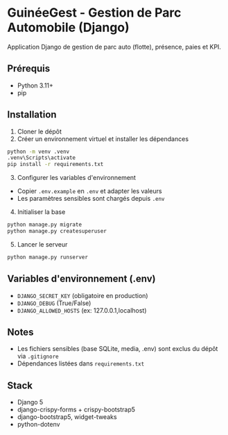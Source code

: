 # GuinéeGest - Gestion de Parc Automobile (Django)

Application Django de gestion de parc auto (flotte), présence, paies et KPI.

## Prérequis
- Python 3.11+
- pip

## Installation
1. Cloner le dépôt
2. Créer un environnement virtuel et installer les dépendances
```bash
python -m venv .venv
.venv\Scripts\activate
pip install -r requirements.txt
```

3. Configurer les variables d'environnement
- Copier `.env.example` en `.env` et adapter les valeurs
- Les paramètres sensibles sont chargés depuis `.env`

4. Initialiser la base
```bash
python manage.py migrate
python manage.py createsuperuser
```

5. Lancer le serveur
```bash
python manage.py runserver
```

## Variables d'environnement (.env)
- `DJANGO_SECRET_KEY` (obligatoire en production)
- `DJANGO_DEBUG` (True/False)
- `DJANGO_ALLOWED_HOSTS` (ex: 127.0.0.1,localhost)

## Notes
- Les fichiers sensibles (base SQLite, media, .env) sont exclus du dépôt via `.gitignore`
- Dépendances listées dans `requirements.txt`

## Stack
- Django 5
- django-crispy-forms + crispy-bootstrap5
- django-bootstrap5, widget-tweaks
- python-dotenv
